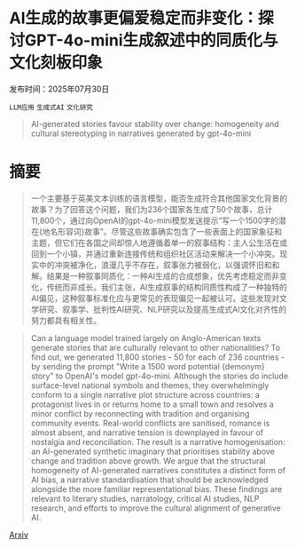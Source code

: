 # AI生成的故事更偏爱稳定而非变化：探讨GPT-4o-mini生成叙述中的同质化与文化刻板印象

发布时间：2025年07月30日

`LLM应用` `生成式AI` `文化研究`

> AI-generated stories favour stability over change: homogeneity and cultural stereotyping in narratives generated by gpt-4o-mini

# 摘要

> 一个主要基于英美文本训练的语言模型，能否生成符合其他国家文化背景的故事？为了回答这个问题，我们为236个国家各生成了50个故事，总计11,800个，通过向OpenAI的gpt-4o-mini模型发送提示“写一个1500字的潜在{地名形容词}故事”。尽管这些故事确实包含了一些表面上的国家象征和主题，但它们在各国之间却惊人地遵循着单一的叙事结构：主人公生活在或回到一个小镇，并通过重新连接传统和组织社区活动来解决一个小冲突。现实中的冲突被净化，浪漫几乎不存在，叙事张力被弱化，以强调怀旧和和解。结果是一种叙事同质化：一种AI生成的合成想象，优先考虑稳定而非变化，传统而非成长。我们主张，AI生成叙事的结构同质性构成了一种独特的AI偏见，这种叙事标准化应与更常见的表现偏见一起被认可。这些发现对文学研究、叙事学、批判性AI研究、NLP研究以及提高生成式AI文化对齐性的努力都具有相关性。

> Can a language model trained largely on Anglo-American texts generate stories that are culturally relevant to other nationalities? To find out, we generated 11,800 stories - 50 for each of 236 countries - by sending the prompt "Write a 1500 word potential {demonym} story" to OpenAI's model gpt-4o-mini. Although the stories do include surface-level national symbols and themes, they overwhelmingly conform to a single narrative plot structure across countries: a protagonist lives in or returns home to a small town and resolves a minor conflict by reconnecting with tradition and organising community events. Real-world conflicts are sanitised, romance is almost absent, and narrative tension is downplayed in favour of nostalgia and reconciliation. The result is a narrative homogenisation: an AI-generated synthetic imaginary that prioritises stability above change and tradition above growth. We argue that the structural homogeneity of AI-generated narratives constitutes a distinct form of AI bias, a narrative standardisation that should be acknowledged alongside the more familiar representational bias. These findings are relevant to literary studies, narratology, critical AI studies, NLP research, and efforts to improve the cultural alignment of generative AI.

[Arxiv](https://arxiv.org/abs/2507.22445)